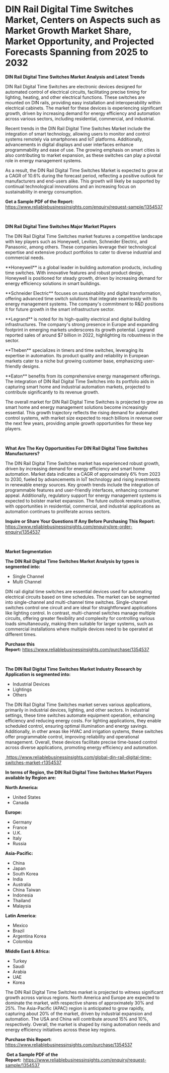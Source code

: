 <p><h1>DIN Rail Digital Time Switches Market, Centers on Aspects such as Market Growth Market Share, Market Opportunity, and Projected Forecasts Spanning from 2025 to 2032</h1></p><p><strong>DIN Rail Digital Time Switches Market Analysis and Latest Trends</strong></p>
<p><p>DIN Rail Digital Time Switches are electronic devices designed for automated control of electrical circuits, facilitating precise timing for lighting, heating, and other electrical functions. These switches are mounted on DIN rails, providing easy installation and interoperability within electrical cabinets. The market for these devices is experiencing significant growth, driven by increasing demand for energy efficiency and automation across various sectors, including residential, commercial, and industrial.</p><p>Recent trends in the DIN Rail Digital Time Switches Market include the integration of smart technology, allowing users to monitor and control systems remotely via smartphones and IoT platforms. Additionally, advancements in digital displays and user interfaces enhance programmability and ease of use. The growing emphasis on smart cities is also contributing to market expansion, as these switches can play a pivotal role in energy management systems.</p><p>As a result, the DIN Rail Digital Time Switches Market is expected to grow at a CAGR of 10.6% during the forecast period, reflecting a positive outlook for manufacturers and end-users alike. This growth will likely be supported by continual technological innovations and an increasing focus on sustainability in energy consumption.</p></p>
<p><strong>Get a Sample PDF of the Report:&nbsp;</strong> <a href="https://www.reliablebusinessinsights.com/enquiry/request-sample/1354537?utm_campaign=2840&utm_medium=2&utm_source=Github&utm_content=ia&utm_term=12042025&utm_id=din-rail-digital-time-switches">https://www.reliablebusinessinsights.com/enquiry/request-sample/1354537</a></p>
<p>&nbsp;</p>
<p><strong>DIN Rail Digital Time Switches Major Market Players</strong></p>
<p><p>The DIN Rail Digital Time Switches market features a competitive landscape with key players such as Honeywell, Leviton, Schneider Electric, and Panasonic, among others. These companies leverage their technological expertise and extensive product portfolios to cater to diverse industrial and commercial needs.</p><p>**Honeywell** is a global leader in building automation products, including time switches. With innovative features and robust product design, Honeywell is positioned for steady growth, driven by increasing demand for energy efficiency solutions in smart buildings.</p><p>**Schneider Electric** focuses on sustainability and digital transformation, offering advanced time switch solutions that integrate seamlessly with its energy management systems. The company's commitment to R&D positions it for future growth in the smart infrastructure sector.</p><p>**Legrand** is noted for its high-quality electrical and digital building infrastructures. The company's strong presence in Europe and expanding footprint in emerging markets underscores its growth potential. Legrand reported sales of around $7 billion in 2022, highlighting its robustness in the sector.</p><p>**Theben** specializes in timers and time switches, leveraging its expertise in automation. Its product quality and reliability in European markets cater to a niche but growing customer base, emphasizing user-friendly designs.</p><p>**Eaton** benefits from its comprehensive energy management offerings. The integration of DIN Rail Digital Time Switches into its portfolio aids in capturing smart home and industrial automation markets, projected to contribute significantly to its revenue growth.</p><p>The overall market for DIN Rail Digital Time Switches is projected to grow as smart home and energy management solutions become increasingly essential. This growth trajectory reflects the rising demand for automated control systems, with market size expected to reach billions in revenue over the next few years, providing ample growth opportunities for these key players.</p></p>
<p>&nbsp;</p>
<p><strong>What Are The Key Opportunities For DIN Rail Digital Time Switches Manufacturers?</strong></p>
<p><p>The DIN Rail Digital Time Switches market has experienced robust growth, driven by increasing demand for energy efficiency and smart home automation. Market data indicates a CAGR of approximately 6% from 2023 to 2030, fueled by advancements in IoT technology and rising investments in renewable energy sources. Key growth trends include the integration of programmable features and user-friendly interfaces, enhancing consumer appeal. Additionally, regulatory support for energy management systems is expected to bolster market expansion. The future outlook remains positive, with opportunities in residential, commercial, and industrial applications as automation continues to proliferate across sectors.</p></p>
<p><strong>Inquire or Share Your Questions If Any Before Purchasing This Report:</strong> <a href="https://www.reliablebusinessinsights.com/enquiry/pre-order-enquiry/1354537?utm_campaign=2840&utm_medium=2&utm_source=Github&utm_content=ia&utm_term=12042025&utm_id=din-rail-digital-time-switches">https://www.reliablebusinessinsights.com/enquiry/pre-order-enquiry/1354537</a></p>
<p>&nbsp;</p>
<p><strong>Market Segmentation</strong></p>
<p><strong>The DIN Rail Digital Time Switches Market Analysis by types is segmented into:</strong></p>
<p><ul><li>Single Channel</li><li>Multi Channel</li></ul></p>
<p><p>DIN rail digital time switches are essential devices used for automating electrical circuits based on time schedules. The market can be segmented into single-channel and multi-channel time switches. Single-channel switches control one circuit and are ideal for straightforward applications like lighting control. In contrast, multi-channel switches manage multiple circuits, offering greater flexibility and complexity for controlling various loads simultaneously, making them suitable for larger systems, such as commercial installations where multiple devices need to be operated at different times.</p></p>
<p><strong>Purchase this Report:&nbsp;</strong><a href="https://www.reliablebusinessinsights.com/purchase/1354537?utm_campaign=2840&utm_medium=2&utm_source=Github&utm_content=ia&utm_term=12042025&utm_id=din-rail-digital-time-switches">https://www.reliablebusinessinsights.com/purchase/1354537</a></p>
<p>&nbsp;</p>
<p><strong>The DIN Rail Digital Time Switches Market Industry Research by Application is segmented into:</strong></p>
<p><ul><li>Industrial Devices</li><li>Lightings</li><li>Others</li></ul></p>
<p><p>The DIN Rail Digital Time Switches market serves various applications, primarily in industrial devices, lighting, and other sectors. In industrial settings, these time switches automate equipment operation, enhancing efficiency and reducing energy costs. For lighting applications, they enable scheduled control, ensuring optimal illumination and energy savings. Additionally, in other areas like HVAC and irrigation systems, these switches offer programmable control, improving reliability and operational management. Overall, these devices facilitate precise time-based control across diverse applications, promoting energy efficiency and automation.</p></p>
<p><a href="https://www.reliablebusinessinsights.com/global-din-rail-digital-time-switches-market-r1354537?utm_campaign=2840&utm_medium=2&utm_source=Github&utm_content=ia&utm_term=12042025&utm_id=din-rail-digital-time-switches">&nbsp;https://www.reliablebusinessinsights.com/global-din-rail-digital-time-switches-market-r1354537</a></p>
<p><strong>In terms of Region, the DIN Rail Digital Time Switches Market Players available by Region are:</strong></p>
<p>
    <p> <strong> North America: </strong>
        <ul>
            <li>United States</li>
            <li>Canada</li>
        </ul>
        </p> 
    <p> <strong> Europe: </strong>
        <ul>
            <li>Germany</li>
            <li>France</li>
            <li>U.K.</li>
            <li>Italy</li>
            <li>Russia</li>
        </ul>
        </p> 
    <p> <strong> Asia-Pacific: </strong>
        <ul>
            <li>China</li>
            <li>Japan</li>
            <li>South Korea</li>
            <li>India</li>
            <li>Australia</li>
            <li>China Taiwan</li>
            <li>Indonesia</li>
            <li>Thailand</li>
            <li>Malaysia</li>
        </ul>
        </p> 
    <p> <strong> Latin America: </strong>
        <ul>
            <li>Mexico</li>
            <li>Brazil</li>
            <li>Argentina Korea</li>
            <li>Colombia</li>
        </ul>
        </p> 
    <p> <strong> Middle East & Africa: </strong>
        <ul>
            <li>Turkey</li>
            <li>Saudi</li>
            <li>Arabia</li>
            <li>UAE</li>
            <li>Korea</li>
        </ul>
    </p>
    </p>
<p><p>The DIN Rail Digital Time Switches market is projected to witness significant growth across various regions. North America and Europe are expected to dominate the market, with respective shares of approximately 30% and 25%. The Asia-Pacific (APAC) region is anticipated to grow rapidly, capturing about 20% of the market, driven by industrial expansion and automation. The USA and China will contribute around 15% and 10%, respectively. Overall, the market is shaped by rising automation needs and energy efficiency initiatives across these key regions.</p></p>
<p><strong>Purchase this Report: </strong><a href="https://www.reliablebusinessinsights.com/purchase/1354537?utm_campaign=2840&utm_medium=2&utm_source=Github&utm_content=ia&utm_term=12042025&utm_id=din-rail-digital-time-switches">https://www.reliablebusinessinsights.com/purchase/1354537</a></p>
<p>&nbsp;<strong>Get a Sample PDF of the Report:&nbsp;&nbsp;</strong><a href="https://www.reliablebusinessinsights.com/enquiry/request-sample/1354537?utm_campaign=2840&utm_medium=2&utm_source=Github&utm_content=ia&utm_term=12042025&utm_id=din-rail-digital-time-switches">https://www.reliablebusinessinsights.com/enquiry/request-sample/1354537</a></p>
<p><strong></strong></p>
<p><p></p><p></p><p></p></p>